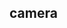 ## camera

<!-- UTSCOMJSON.camera.description -->

<!-- UTSCOMJSON.camera.compatibility -->

<!-- UTSCOMJSON.camera.attribute -->

<!-- UTSCOMJSON.camera.event -->

<!-- UTSCOMJSON.camera.component_type -->

<!-- UTSCOMJSON.camera.children -->

<!-- UTSCOMJSON.camera.example -->

<!-- UTSCOMJSON.camera.reference -->

